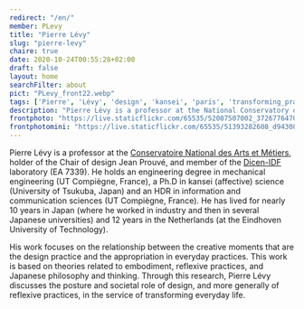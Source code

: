 ```yaml
---
redirect: "/en/"
member: PLevy
title: "Pierre Lévy"
slug: "pierre-levy"
chaire: true
date: 2020-10-24T00:55:28+02:00
draft: false
layout: home
searchFilter: about
pict: "PLevy_front22.webp"
tags: ['Pierre', 'Lévy', 'design', 'kansei', 'paris', 'transforming_practices']
description: "Pierre Lévy is a professor at the National Conservatory of Arts & Crafts, holder of the Chair of design Jean Prouvé, and member of the Dicen-IDF laboratory."
frontphoto: "https://live.staticflickr.com/65535/52087507002_3726776470_o.jpg"
frontphotomini: "https://live.staticflickr.com/65535/51393282608_d943089e8d.jpg"
---
```


Pierre Lévy is a professor at the [Conservatoire National des Arts et Métiers](https://www.cnam.eu/site-en/), holder of the Chair of design Jean Prouvé, and member of the [Dicen-IDF](http://www.dicen-idf.org/) laboratory (EA 7339). He holds an engineering degree in mechanical engineering (UT Compiègne, France), a Ph.D in kansei (affective) science (University of Tsukuba, Japan) and an HDR in information and communication sciences (UT Compiègne, France). He has lived for nearly 10 years in Japan (where he worked in industry and then in several Japanese universities) and 12 years in the Netherlands (at the Eindhoven University of Technology).

His work focuses on the relationship between the creative moments that are the design practice and the appropriation in everyday practices. This work is based on theories related to embodiment, reflexive practices, and Japanese philosophy and thinking. Through this research, Pierre Lévy discusses the posture and societal role of design, and more generally of reflexive practices, in the service of transforming everyday life.